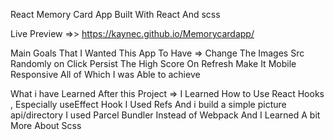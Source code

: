 React Memory Card App 
Built With React And scss

Live Preview =>> https://kaynec.github.io/Memorycardapp/

Main Goals That I Wanted This App To Have => 
   Change The Images Src Randomly on Click 
    Persist The High Score On Refresh 
    Make It Mobile Responsive 
    All of Which I was Able to achieve 


What i have Learned After this Project =>  I Learned How to Use React Hooks , Especially useEffect Hook
I Used Refs And i build a simple picture api/directory 
I used Parcel Bundler Instead of Webpack  And I Learned A bit More About Scss
